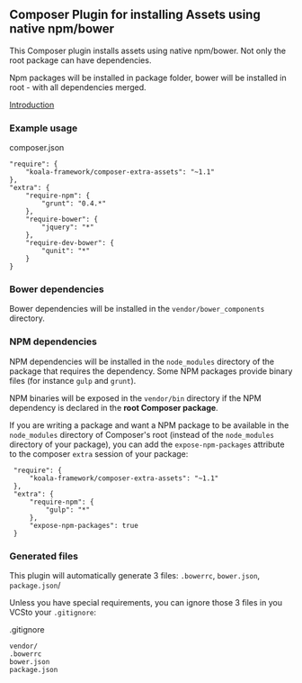 
## Composer Plugin for installing Assets using native npm/bower

This Composer plugin installs assets using native npm/bower. Not only the root package can
have dependencies.

Npm packages will be installed in package folder, bower will be installed in root - with
all dependencies merged.

[Introduction](http://www.nikosams.net/blog/17_composer_npm_bower_assets_installation_using_composer-extra-assets)

### Example usage

composer.json

    "require": {
        "koala-framework/composer-extra-assets": "~1.1"
    },
    "extra": {
        "require-npm": {
            "grunt": "0.4.*"
        },
        "require-bower": {
            "jquery": "*"
        },
        "require-dev-bower": {
            "qunit": "*"
        }
    }

### Bower dependencies

Bower dependencies will be installed in the `vendor/bower_components` directory.

### NPM dependencies

NPM dependencies will be installed in the `node_modules` directory of the package that requires the dependency.
Some NPM packages provide binary files (for instance `gulp` and `grunt`).

NPM binaries will be exposed in the `vendor/bin` directory if the NPM dependency is declared in the **root Composer 
package**.

If you are writing a package and want a NPM package to be available in the `node_modules` directory of Composer's root
 (instead of the `node_modules` directory of your package), you can add the `expose-npm-packages`
attribute to the composer `extra` session of your package:
 
     "require": {
         "koala-framework/composer-extra-assets": "~1.1"
     },
     "extra": {
         "require-npm": {
             "gulp": "*"
         },
         "expose-npm-packages": true
     }


### Generated files

This plugin will automatically generate 3 files: `.bowerrc`, `bower.json`, `package.json`/

Unless you have special requirements, you can ignore those 3 files in you VCSto your `.gitignore`:

.gitignore

    vendor/
    .bowerrc
    bower.json
    package.json
